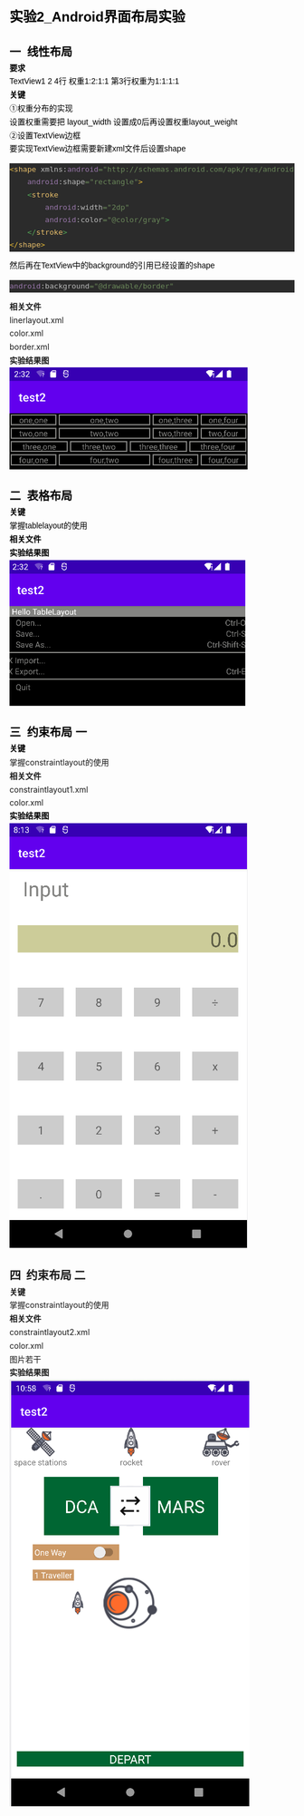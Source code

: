 <div><div style="line-height: 1.7;"><div style=""><div style="line-height: 1.7;"><div style="color: rgb(0, 0, 0); font-family: Arial; font-size: 14px;"><span style="font-size: 24px;"><b>实验2_Android界面布局实验</b></span></div><div style="color: rgb(0, 0, 0); font-family: Arial; font-size: 14px;"><br /></div><div style="color: rgb(0, 0, 0); font-family: Arial; font-size: 14px;"><span style="font-size: 20px;"><b>一&nbsp; 线性布局</b></span></div><div style="color: rgb(0, 0, 0); font-family: Arial; font-size: 14px;"><b>要求</b></div><div style="color: rgb(0, 0, 0); font-family: Arial; font-size: 14px;">TextView1 2 4行&nbsp;权重1:2:1:1&nbsp;第3行权重为1:1:1:1</div><div style="color: rgb(0, 0, 0); font-family: Arial; font-size: 14px;"><b>关键</b></div><div style="color: rgb(0, 0, 0); font-family: Arial; font-size: 14px;">①权重分布的实现</div><div style="color: rgb(0, 0, 0); font-family: Arial; font-size: 14px;">设置权重需要把 layout_width 设置成0后再设置权重layout_weight</div><div style="color: rgb(0, 0, 0); font-family: Arial; font-size: 14px;">②设置TextView边框</div><div style="color: rgb(0, 0, 0); font-family: Arial; font-size: 14px;">要实现TextView边框需要新建xml文件后设置shape</div><div style="color: rgb(0, 0, 0); font-family: Arial; font-size: 14px;"><pre style="background-color:#2b2b2b;color:#a9b7c6;font-family:'JetBrains Mono',monospace;font-size:9.8pt;"><span style="color:#e8ba36;">&lt;</span><span style="color:#e8bf6a;">shape </span><span style="color:#bababa;">xmlns:</span><span style="color:#9876aa;">android</span><span style="color:#6a8759;">="http://schemas.android.com/apk/res/android"<br /></span><span style="color:#6a8759;">    </span><span style="color:#9876aa;">android</span><span style="color:#bababa;">:shape</span><span style="color:#6a8759;">="rectangle"</span><span style="color:#e8ba36;">&gt;<br /></span><span style="color:#e8ba36;">    </span><span style="color:#54a857;">&lt;</span><span style="color:#e8bf6a;">stroke<br /></span><span style="color:#e8bf6a;">        </span><span style="color:#9876aa;">android</span><span style="color:#bababa;">:width</span><span style="color:#6a8759;">="2dp"<br /></span><span style="color:#6a8759;">        </span><span style="color:#9876aa;">android</span><span style="color:#bababa;">:color</span><span style="color:#6a8759;">="@color/gray"</span><span style="color:#54a857;">&gt;<br /></span><span style="color:#54a857;">    &lt;/</span><span style="color:#e8bf6a;">stroke</span><span style="color:#54a857;">&gt;<br /></span><span style="color:#e8ba36;">&lt;/</span><span style="color:#e8bf6a;">shape</span><span style="color:#e8ba36;">&gt;</span></pre></div><div style="color: rgb(0, 0, 0); font-family: Arial; font-size: 14px;">然后再在TextView中的background的引用已经设置的shape</div><div style="color: rgb(0, 0, 0); font-family: Arial; font-size: 14px;"><pre style="background-color:#2b2b2b;color:#a9b7c6;font-family:'JetBrains Mono',monospace;font-size:9.8pt;"><span style="color:#9876aa;">android</span><span style="color:#bababa;">:background</span><span style="color:#6a8759;">="@drawable/border"</span></pre></div><div style=""><div style=""><b>相关文件</b></div><div style="">linerlayout.xml</div><div style="">color.xml</div><div style="">border.xml</div><div style=""><b>实验结果图</b></div><img src="https://github.com/itisnotarobot/AndroidStudioTest/blob/main/%E5%AE%9E%E9%AA%8C2/image/linerlayout.png" /></div><div style=""><br /></div><div style="color: rgb(0, 0, 0); font-family: Arial; font-size: 14px;"><span style="font-size: 20px;"><b>二&nbsp; 表格布局</b></span></div><div style="color: rgb(0, 0, 0); font-family: Arial; font-size: 14px;"><b>关键</b></div><div style="color: rgb(0, 0, 0); font-family: Arial; font-size: 14px;">掌握tablelayout的使用</div><div style="color: rgb(0, 0, 0); font-family: Arial; font-size: 14px;"><b>相关文件</b></div><div style="color: rgb(0, 0, 0); font-family: Arial; font-size: 14px;"><b>实验结果图</b></div><img src="https://github.com/itisnotarobot/AndroidStudioTest/blob/main/%E5%AE%9E%E9%AA%8C2/image/tablelayout.png" /></div><div style="line-height: 1.7;"><br /><div style="color: rgb(0, 0, 0); font-family: Arial; font-size: 14px;"><span style="font-size: 20px;"><b>三&nbsp; 约束布局 一</b></span></div><div style="color: rgb(0, 0, 0); font-family: Arial; font-size: 14px;"><b>关键</b></div><div>掌握constraintlayout的使用</div><div><b>相关文件</b></div><div>constraintlayout1.xml</div><div>color.xml</div><div style="color: rgb(0, 0, 0); font-family: Arial; font-size: 14px;"><b>实验结果图</b></div><img src="https://github.com/itisnotarobot/AndroidStudioTest/blob/main/%E5%AE%9E%E9%AA%8C2/image/constraintlayout1.png" <div="" style="color: rgb(0, 0, 0); font-family: Arial; font-size: 14px;"></div><div style="line-height: 1.7;"><br /><div><span style="font-size: 20px;"><b>四 &nbsp;约束布局&nbsp;二</b></span></div><div><b>关键</b></div><div>掌握constraintlayout的使用</div><div><b>相关文件</b></div><div>constraintlayout2.xml</div><div>color.xml</div><div>图片若干</div><div><b>实验结果图</b></div><img src="https://github.com/itisnotarobot/AndroidStudioTest/blob/main/%E5%AE%9E%E9%AA%8C2/image/constraintlayout2.png" /></div></div></div></div>

